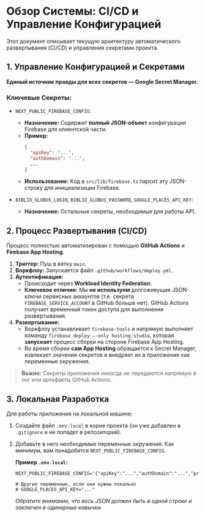 # Обзор Системы: CI/CD и Управление Конфигурацией

Этот документ описывает текущую архитектуру автоматического развертывания (CI/CD) и управления секретами проекта.

## 1. Управление Конфигурацией и Секретами

**Единый источник правды для всех секретов — Google Secret Manager.**

### Ключевые Секреты:

*   `NEXT_PUBLIC_FIREBASE_CONFIG`:
    *   **Назначение:** Содержит **полный JSON-объект** конфигурации Firebase для клиентской части.
    *   **Пример:**
        ```json
        {
          "apiKey": "...",
          "authDomain": "...",
          ...
        }
        ```
    *   **Использование:** Код в `src/lib/firebase.ts` парсит эту JSON-строку для инициализации Firebase.

*   `BIBLIO_GLOBUS_LOGIN`, `BIBLIO_GLOBUS_PASSWORD`, `GOOGLE_PLACES_API_KEY`:
    *   **Назначение:** Остальные секреты, необходимые для работы API.

## 2. Процесс Развертывания (CI/CD)

Процесс полностью автоматизирован с помощью **GitHub Actions** и **Firebase App Hosting**.

1.  **Триггер:** Пуш в ветку `main`.
2.  **Воркфлоу:** Запускается файл `.github/workflows/deploy.yml`.
3.  **Аутентификация:**
    *   Происходит через **Workload Identity Federation**.
    *   **Ключевое отличие:** Мы **не используем** долгоживущие JSON-ключи сервисных аккаунтов (т.е. секрета `FIREBASE_SERVICE_ACCOUNT` в GitHub больше нет). GitHub Actions получает временный токен доступа для выполнения развертывания.
4.  **Развертывание:**
    *   Воркфлоу устанавливает `firebase-tools` и напрямую выполняет команду `firebase deploy --only hosting:studio`, которая **запускает** процесс сборки на стороне Firebase App Hosting.
    *   Во время сборки **сам App Hosting** обращается к Secret Manager, извлекает значения секретов и внедряет их в приложение как переменные окружения.

> **Важно:** Секреты приложения никогда не передаются напрямую в лог или артефакты GitHub Actions.

## 3. Локальная Разработка

Для работы приложения на локальной машине:

1.  Создайте файл `.env.local` в корне проекта (он уже добавлен в `.gitignore` и не попадет в репозиторий).
2.  Добавьте в него необходимые переменные окружения. Как минимум, вам понадобится `NEXT_PUBLIC_FIREBASE_CONFIG`.

    **Пример `.env.local`:**
    ```
    NEXT_PUBLIC_FIREBASE_CONFIG='{"apiKey":"...","authDomain":"...","projectId":"...","storageBucket":"...","messagingSenderId":"...","appId":"..."}'
    
    # Другие переменные, если они нужны локально
    # GOOGLE_PLACES_API_KEY="..."
    ```
    *Обратите внимание, что весь JSON должен быть в одной строке и заключен в одинарные кавычки.*
